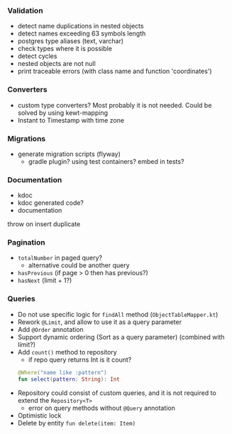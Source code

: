 ### Validation
* detect name duplications in nested objects
* detect names exceeding 63 symbols length 
* postgres type aliases (text, varchar)
* check types where it is possible
* detect cycles
* nested objects are not null
* print traceable errors (with class name and function 'coordinates')

### Converters
* custom type converters? Most probably it is not needed. Could be solved by using kewt-mapping
* Instant to Timestamp with time zone

### Migrations
* generate migration scripts (flyway)
  * gradle plugin? using test containers? embed in tests?

### Documentation
* kdoc 
* kdoc generated code?
* documentation

throw on insert duplicate
### Pagination
* `totalNumber` in paged query?
  * alternative could be another query
* `hasPrevious` (if page > 0 then has previous?) 
* `hasNext` (limit + 1?)

### Queries
* Do not use specific logic for `findAll` method (`ObjectTableMapper.kt`)
* Rework `@Limit`, and allow to use it as a query parameter
* Add `@Order` annotation
* Support dynamic ordering (Sort as a query parameter) (combined with limit?)
* Add `count()` method to repository
  * if repo query returns Int is it count?
  ```kotlin
  @Where("name like :pattern")
  fun select(pattern: String): Int
  ```
* Repository could consist of custom queries, and it is not required to extend the `Repository<T>`
  * error on query methods without `@Query` annotation
* Optimistic lock
* Delete by entity `fun delete(item: Item)`
